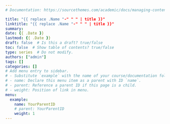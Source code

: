 ```yaml
---
# Documentation: https://sourcethemes.com/academic/docs/managing-content/

title: "{{ replace .Name "-" " " | title }}"
linktitle: "{{ replace .Name "-" " " | title }}"
summary:
date: {{ .Date }}
lastmod: {{ .Date }}
draft: false  # Is this a draft? true/false
toc: false  # Show table of contents? true/false
type: series  # Do not modify.
authors: ["admin"]
tags: []
categories: []
# Add menu entry to sidebar.
# - Substitute `example` with the name of your course/documentation folder.
# - name: Declare this menu item as a parent with ID `name`.
# - parent: Reference a parent ID if this page is a child.
# - weight: Position of link in menu.
menu:
  example:
    name: YourParentID
    # parent: YourParentID
    weight: 1
---
```

